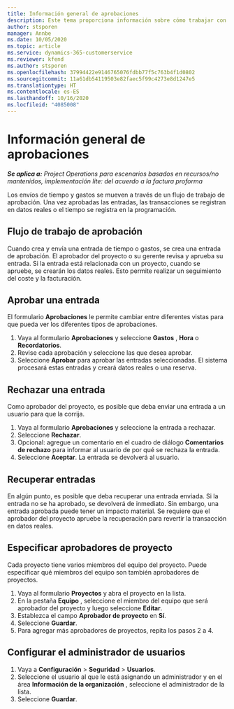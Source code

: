 ```yaml
---
title: Información general de aprobaciones
description: Este tema proporciona información sobre cómo trabajar con aprobaciones en Project Operations.
author: stsporen
manager: Annbe
ms.date: 10/05/2020
ms.topic: article
ms.service: dynamics-365-customerservice
ms.reviewer: kfend
ms.author: stsporen
ms.openlocfilehash: 37994422e9146765076fdbb77f5c763b4f1d0802
ms.sourcegitcommit: 11a61db54119503e82faec5f99c4273e8d1247e5
ms.translationtype: HT
ms.contentlocale: es-ES
ms.lasthandoff: 10/16/2020
ms.locfileid: "4085008"
---
```

# <a name="approvals-overview"></a>Información general de aprobaciones

_**Se aplica a:** Project Operations para escenarios basados en recursos/no mantenidos, implementación lite: del acuerdo a la factura proforma_

Los envíos de tiempo y gastos se mueven a través de un flujo de trabajo de aprobación. Una vez aprobadas las entradas, las transacciones se registran en datos reales o el tiempo se registra en la programación.

## <a name="approvals-workflow"></a>Flujo de trabajo de aprobación
Cuando crea y envía una entrada de tiempo o gastos, se crea una entrada de aprobación. El aprobador del proyecto o su gerente revisa y aprueba su entrada. Si la entrada está relacionada con un proyecto, cuando se apruebe, se crearán los datos reales. Esto permite realizar un seguimiento del coste y la facturación. 

## <a name="approve-an-entry"></a>Aprobar una entrada
El formulario **Aprobaciones** le permite cambiar entre diferentes vistas para que pueda ver los diferentes tipos de aprobaciones.
  
1. Vaya al formulario **Aprobaciones** y seleccione **Gastos** , **Hora** o **Recordatorios**.
2. Revise cada aprobación y seleccione las que desea aprobar.
3. Seleccione **Aprobar** para aprobar las entradas seleccionadas.
El sistema procesará estas entradas y creará datos reales o una reserva.

## <a name="reject-an-entry"></a>Rechazar una entrada
Como aprobador del proyecto, es posible que deba enviar una entrada a un usuario para que la corrija.
  
1. Vaya al formulario **Aprobaciones** y seleccione la entrada a rechazar. 
2. Seleccione **Rechazar**.
3. Opcional: agregue un comentario en el cuadro de diálogo **Comentarios de rechazo** para informar al usuario de por qué se rechaza la entrada.
4. Seleccione **Aceptar**. La entrada se devolverá al usuario.
  
## <a name="recall-entries"></a>Recuperar entradas
En algún punto, es posible que deba recuperar una entrada enviada. Si la entrada no se ha aprobado, se devolverá de inmediato. Sin embargo, una entrada aprobada puede tener un impacto material. Se requiere que el aprobador del proyecto apruebe la recuperación para revertir la transacción en datos reales.

## <a name="specify-project-approvers"></a>Especificar aprobadores de proyecto
Cada proyecto tiene varios miembros del equipo del proyecto. Puede especificar qué miembros del equipo son también aprobadores de proyectos.

1. Vaya al formulario **Proyectos** y abra el proyecto en la lista.
2. En la pestaña **Equipo** , seleccione el miembro del equipo que será aprobador del proyecto y luego seleccione **Editar**.
3. Establezca el campo **Aprobador de proyecto** en **Sí**.
4. Seleccione **Guardar**.
5. Para agregar más aprobadores de proyectos, repita los pasos 2 a 4.

## <a name="configure-the-users-manager"></a>Configurar el administrador de usuarios

1. Vaya a **Configuración** > **Seguridad** > **Usuarios**.
2. Seleccione el usuario al que le está asignando un administrador y en el área **Información de la organización** , seleccione el administrador de la lista. 
3. Seleccione **Guardar**.


